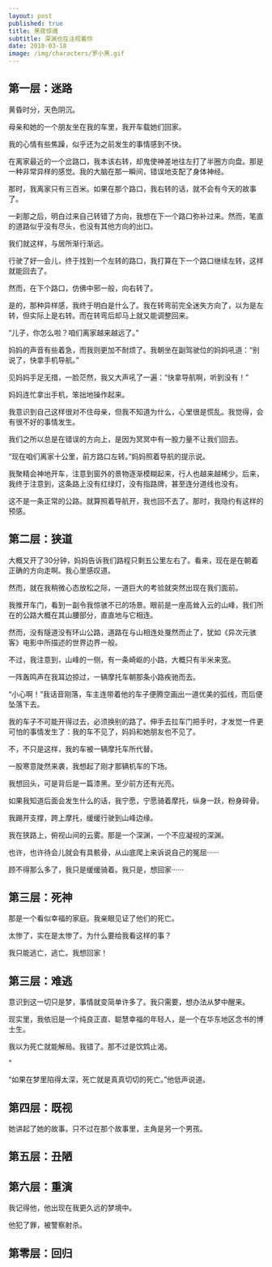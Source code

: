 ```yaml
---
layout: post
published: true
title: 黑夜惊魂
subtitle: 深渊也在注视着你
date: 2018-03-18
image: /img/characters/罗小黑.gif
---
```


## 第一层：迷路

黄昏时分，天色阴沉。

母亲和她的一个朋友坐在我的车里，我开车载她们回家。

我的心情有些焦躁，似乎还为之前发生的事情感到不快。

在离家最近的一个岔路口，我本该右转，却鬼使神差地往左打了半圈方向盘。那是一种非常异样的感觉。我的大脑在那一瞬间，错误地支配了身体神经。

那时，我离家只有三百米。如果在那个路口，我右转的话，就不会有今天的故事了。

一刹那之后，明白过来自己转错了方向，我想在下一个路口弥补过来。然而，笔直的道路似乎没有尽头，也没有其他方向的出口。

我们就这样，与居所渐行渐远。

行驶了好一会儿，终于找到一个左转的路口，我打算在下一个路口继续左转，这样就能回去了。

然而，在下个路口，仿佛中邪一般，向右转了。

是的，那种异样感，我终于明白是什么了。我在转弯前完全迷失方向了，以为是左转，但实际上是右转。而在转弯后却马上就又能调整回来。

“儿子，你怎么啦？咱们离家越来越远了。”

妈妈的声音有些着急，而我则更加不耐烦了。我朝坐在副驾驶位的妈妈吼道：“别说了，快拿手机导航。”

见妈妈手足无措，一脸茫然，我又大声吼了一遍：“快拿导航啊，听到没有！”

妈妈连忙拿出手机，笨拙地操作起来。

我意识到自己这样很对不住母亲，但我不知道为什么，心里很是慌乱。我觉得，会有很不好的事情发生。

我们之所以总是在错误的方向上，是因为冥冥中有一股力量不让我们回去。

“现在咱们离家十公里，前方路口左转。”妈妈照着导航的提示说。

我聚精会神地开车，注意到窗外的景物逐渐模糊起来，行人也越来越稀少。后来，我终于注意到，这条路上没有红绿灯，没有指路牌，甚至连分道线也没有。

这不是一条正常的公路。就算照着导航开，我也回不去了。那时，我隐约有这样的预感。


## 第二层：狭道

大概又开了30分钟，妈妈告诉我们路程只剩五公里左右了。看来，现在是在朝着正确的方向走啊。我心里感叹道。

然而，就在我稍微心态放松之际，一道巨大的考验就突然出现在我们面前。

我推开车门，看到一副令我惊骇不已的场景。眼前是一座高耸入云的山峰，我们所在的公路大概在其山腰部分，直直地与它相连。

然而，没有隧道没有环山公路，道路在与山相连处戛然而止了，犹如《异次元骇客》电影中所描述的世界边界一般。

不过，我注意到，山峰的一侧，有一条崎岖的小路，大概只有半米来宽。

一阵轰鸣声在我耳边掠过，一辆摩托车朝那条小路疾驰而去。

“小心啊！”我话音刚落，车主连带着他的车子便腾空画出一道优美的弧线，而后便坠落下去。

我的车子不可能开得过去，必须换别的路了。伸手去拉车门把手时，才发觉一件更可怕的事情发生了：我的车不见了，妈妈和她朋友也不见了。

不，不只是这样，我的车被一辆摩托车所代替。

一股寒意陡然来袭，我想起了刚才那辆机车的下场。

我想回头，可是背后是一篇漆黑。至少前方还有光亮。

如果我知道后面会发生什么的话，我宁愿，宁愿骑着摩托，纵身一跃，粉身碎骨。

我踢开支撑，跨上摩托，缓缓行驶到山峰边缘。

我在狭路上，俯视山间的云雾。那是一个深渊，一个不应凝视的深渊。

也许，也许待会儿就会有具骸骨，从山底爬上来诉说自己的冤屈······

顾不得那么多了，我只是缓缓骑着。我只是，想回家······


## 第三层：死神

那是一个看似幸福的家庭。我亲眼见证了他们的死亡。

太惨了，实在是太惨了。为什么要给我看这样的事？

我只能逃亡，逃亡。我想回家！




## 第三层：难逃

意识到这一切只是梦，事情就变简单许多了。我只需要，想办法从梦中醒来。

现实里，我依旧是一个纯良正直、聪慧幸福的年轻人，是一个在华东地区念书的博士生。

我以为死亡就能解局。我错了。那不过是饮鸩止渴。

“

“如果在梦里陷得太深，死亡就是真真切切的死亡。”他低声说道。



## 第四层：既视

她讲起了她的故事。只不过在那个故事里，主角是另一个男孩。


## 第五层：丑陋


## 第六层：重演

我记得他，他出现在我更久远的梦境中。

他犯了罪，被警察射杀。


## 第零层：回归
